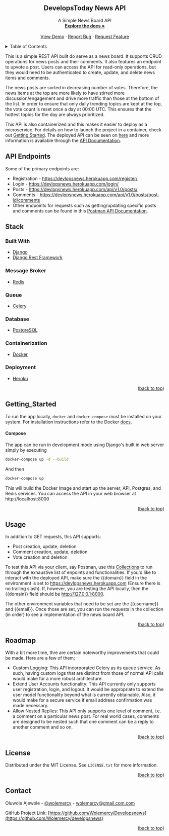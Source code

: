 <div id="top"></div>

<!-- PROJECT LOGO -->
<br />
<div align="center">

<h2 align="center">DevelopsToday News API</h2>

  <p align="center">
    A Simple News Board API
    <br />
    <a href="https://www.getpostman.com/collections/e1066e392624a3207fa4"><strong>Explore the docs »</strong></a>
    <br />
    <br />
    <a href="https://devlopsnews.herokuapp.com/">View Demo</a>
    ·
    <a href="https://github.com/Wolemercy/devlopsnews/issues">Report Bug</a>
    ·
    <a href="https://github.com/Wolemercy/devlopsnews/issues">Request Feature</a>
  </p>
</div>



<!-- TABLE OF CONTENTS -->
<details>
  <summary>Table of Contents</summary>
  <ol>
    <li>
      <a href="#about-the-project">About The Project</a>
      <ul>
        <li><a href="#api-endpoints">API Endpoints</a></li>
      </ul>
    </li>
    <li><a href="#stack">Stack</a></li>
    <li><a href="#usage">Usage</a></li>
    <li><a href="#getting_started">Getting Started</a></li>
    <li><a href="#roadmap">Roadmap</a></li>
    <li><a href="#license">License</a></li>
    <li><a href="#contact">Contact</a></li>
  </ol>
</details>


<!-- ABOUT THE PROJECT -->
This is a simple REST API built do serve as a news board. It supports CRUD operations for news posts and their comments. It also features an endpoint to upvote a post. Users can access the API for read-only operations, but they would need to be authenticated to create, update, and delete news items and comments. 

The news posts are sorted in decreasing number of votes. Therefore, the news items at the top are  more likely to have stirred more discussion/engagement and drive more traffic than those at the bottom of the list. In order to ensure that only daily trending topics are kept at the top, the vote count is reset once a day at 00:00 UTC. This ensures that the hottest topics for the day are always prioritized. 

This API is also containerized and this makes it easier to deploy as a microservice. For details on how to launch the project in a container, check out <a href="#getting_started">Getting Started</a></li>. 
The deployed API can be seen on [here](https://devlopsnews.herokuapp.com) and more information is available through the [API Documentation](https://www.getpostman.com/collections/e1066e392624a3207fa4). 

<!--Here's a blank template to get started: To avoid retyping too much info. Do a search and replace with your text editor for the following: `Wolemercy`, `Developsnews`, `wolemercy`, `wolemercy`, `wolemercy`, `gmail.com`, `project_title`, `project_description` -->

## API Endpoints
Some of the primary endpoints are:
* Registration - https://devlopsnews.herokuapp.com/register/
* Login - https://devlopsnews.herokuapp.com/login/
* Posts - https://devlopsnews.herokuapp.com/api/v1.0/posts/
* Comments - https://devlopsnews.herokuapp.com/api/v1.0/posts/post-id/comments
* Other endpoints for requests such as getting/updating specific posts and comments can be found in this [Postman API Documentation](https://www.getpostman.com/collections/e1066e392624a3207fa4).

## Stack

### Built With

* [Django](https://www.djangoproject.com/)
* [Django Rest Framework](https://www.django-rest-framework.org/)

### Message Broker
* [Redis](https://aws.amazon.com/)

### Queue
* [Celery](https://aws.amazon.com/)

### Database
* [PostgreSQL](https://www.postgresql.org/)

### Containerization
* [Docker]()

### Deployment 
* [Heroku](https://heroku.com)

<p align="right">(<a href="#top">back to top</a>)</p>


<!-- GETTING STARTED -->
## Getting_Started

To run the app locally, `docker` and `docker-compose` must be installed on your system. For installation
instructions refer to the Docker [docs](https://docs.docker.com/compose/install/).

#### Compose
The app can be run in development mode using Django's built in web server simply by executing

```bash
docker-compose up -d --build
```
And then

```bash
docker-compose up
```

This will build the Docker Image and start up the server, API, Postgres, and Redis services. You can access the API in your web browser at http://localhost:8000

<p align="right">(<a href="#top">back to top</a>)</p>

<!-- USAGE EXAMPLES -->
## Usage

In addition to GET requests, this API supports:
* Post creation, update, deletion
* Comment creation, update, deletion
* Vote creation and deletion

To test this API via your client, say Postman, use this [Collections](https://www.getpostman.com/collections/e1066e392624a3207fa4) to run through the exhaustive list of enpoints and functionalities. If you'd like to interact with the deployed API, make sure the {{domain}} field in the environment is set to https://devlopsnews.herokuapp.com (Ensure there is no trailing slash). If, however, you are testing the API locally, then the {{domain}} field should be http://127.0.0.1:8000. 

The other environment variables that need to be set are the {{username}} and {{email}}. Once those are set, you can run the requests in the collection (in order) to see a implementation of the news board API.

<p align="right">(<a href="#top">back to top</a>)</p>

<!-- ROADMAP -->
## Roadmap
With a bit more time, thre are certain noteworthy improvements that could be made. Here are a few of them;

- Custom Logging: This API incorporated Celery as its queue service. As such, having custom logs that are distinct from those of normal API calls would make for a more robust architecture.
- Extend User Accounts functionality: This API currently only supports user registration, login, and logout. It would be appropriate to extend the user model functionality beyond what is currently obtainable. Also, it would make for a secure service if email address confirmation was made necessary. 
- Allow Nested Replies: This API only supports one level of comment, i.e. a comment on a particular news post. For real world cases, comments are designed to be nested such that one comment can be a reply to another comment and so on.  

<p align="right">(<a href="#top">back to top</a>)</p>

<!-- LICENSE -->
## License

Distributed under the MIT License. See `LICENSE.txt` for more information.

<p align="right">(<a href="#top">back to top</a>)</p>

<!-- CONTACT -->
## Contact

Oluwole Ajewole - [@wolemercy](https://twitter.com/wolemercy) - wolemercy@gmail.com.com

GitHub Project Link: [https://github.com/Wolemercy/Developsnews](https://github.com/Wolemercy/developsnews)


<p align="right">(<a href="#top">back to top</a>)</p>
